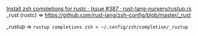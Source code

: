 
[Install zsh completions for rustc · Issue #387 · rust-lang-nursery/rustup.rs](https://github.com/rust-lang-nursery/rustup.rs/issues/387)
\_rust (rustc) => https://github.com/rust-lang/zsh-config/blob/master/_rust

\_rustup => `rustup completions zsh > ~/.config/zsh/completion/_rustup`

